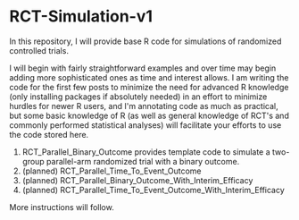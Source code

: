 # RCT-Simulation-v1

In this repository, I will provide base R code for simulations of randomized controlled trials.  

I will begin with fairly straightforward examples and over time may begin adding more sophisticated ones as time and interest allows.  I am writing the code for the first few posts to minimize the need for advanced R knowledge (only installing packages if absolutely needed) in an effort to minimize hurdles for newer R users, and I'm annotating code as much as practical, but some basic knowledge of R (as well as general knowledge of RCT's and commonly performed statistical analyses) will facilitate your efforts to use the code stored here.

1. RCT_Parallel_Binary_Outcome provides template code to simulate a two-group parallel-arm randomized trial with a binary outcome.
2. (planned) RCT_Parallel_Time_To_Event_Outcome
3. (planned) RCT_Parallel_Binary_Outcome_With_Interim_Efficacy
4. (planned) RCT_Parallel_Time_To_Event_Outcome_With_Interim_Efficacy

More instructions will follow.
